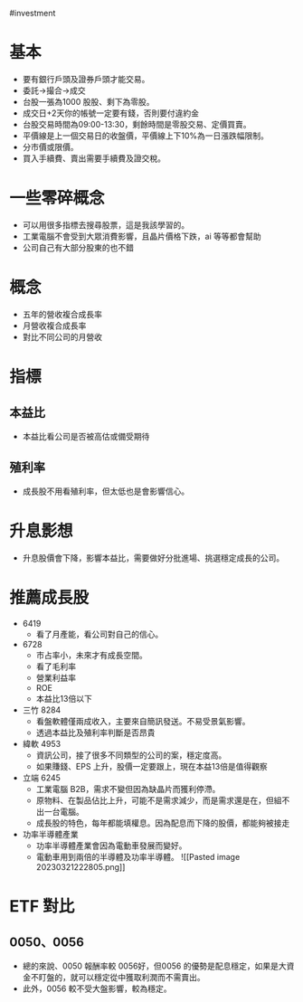 #investment

# 基本
-   要有銀行戶頭及證券戶頭才能交易。
-   委託→撮合→成交
-   台股一張為1000 股股、剩下為零股。
-   成交日+2天你的帳號一定要有錢，否則要付違約金
-   台股交易時間為09:00-13:30，剩餘時間是零股交易、定價買賣。
-   平價線是上一個交易日的收盤價，平價線上下10%為一日漲跌幅限制。
-   分市價或限價。
-   買入手續費、賣出需要手續費及證交稅。

# 一些零碎概念
- 可以用很多指標去搜尋股票，這是我該學習的。
- 工業電腦不會受到大眾消費影響，且晶片價格下跌，ai 等等都會幫助
- 公司自己有大部分股東的也不錯

# 概念
-   五年的營收複合成長率
-   月營收複合成長率
-   對比不同公司的月營收

# 指標
## 本益比
-   本益比看公司是否被高估或備受期待

## 殖利率
-   成長股不用看殖利率，但太低也是會影響信心。

# 升息影想
-   升息股價會下降，影響本益比，需要做好分批進場、挑選穩定成長的公司。

# 推薦成長股
-   6419
	-   看了月產能，看公司對自己的信心。
-   6728
	-   市占率小，未來才有成長空間。
	-   看了毛利率
	-   營業利益率
	-   ROE
	-   本益比13倍以下
-   三竹 8284
	-   看盤軟體僅兩成收入，主要來自簡訊發送。不易受景氣影響。
	-   透過本益比及殖利率判斷是否昂貴
-   緯軟 4953
	-   資訊公司，接了很多不同類型的公司的案，穩定度高。
	-   如果賺錢、EPS 上升，股價一定要跟上，現在本益13倍是值得觀察
-   立端 6245
	-   工業電腦 B2B，需求不變但因為缺晶片而獲利停滯。
	-   原物料、在製品佔比上升，可能不是需求減少，而是需求還是在，但組不出一台電腦。
	-   成長股的特色，每年都能填權息。因為配息而下降的股價，都能夠被接走
- 功率半導體產業
	- 功率半導體產業會因為電動車發展而變好。
	- 電動車用到兩倍的半導體及功率半導體。
	![[Pasted image 20230321222805.png]]
# ETF 對比
## 0050、0056
-   總的來說、0050 報酬率較 0056好，但0056 的優勢是配息穩定，如果是大資金不盯盤的，就可以穩定從中獲取利潤而不需賣出。
-   此外，0056 較不受大盤影響，較為穩定。